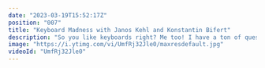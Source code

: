 ```yaml
---
date: "2023-03-19T15:52:17Z"
position: "007"
title: "Keyboard Madness with Janos Kehl and Konstantin Bifert"
description: "So you like keyboards right? Me too! I have a ton of questions so I have asked keyboard experts Janos and Konstantin to join me on a live stream and answer all of them 🔥🌶️🥳"
image: "https://i.ytimg.com/vi/UmfRj32Jle0/maxresdefault.jpg"
videoId: "UmfRj32Jle0"
---
```



